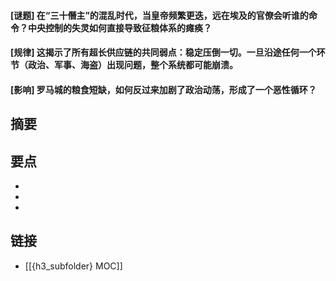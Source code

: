 #### [谜题] 在“三十僭主”的混乱时代，当皇帝频繁更迭，远在埃及的官僚会听谁的命令？中央控制的失灵如何直接导致征粮体系的瘫痪？


#### [规律] 这揭示了所有超长供应链的共同弱点：稳定压倒一切。一旦沿途任何一个环节（政治、军事、海盗）出现问题，整个系统都可能崩溃。


#### [影响] 罗马城的粮食短缺，如何反过来加剧了政治动荡，形成了一个恶性循环？


## 摘要


## 要点

- 
- 
- 

## 链接

- [[{h3_subfolder} MOC]]
